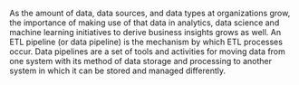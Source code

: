 As the amount of data, data sources, and data types at organizations grow, the importance of making use of that data in analytics, data science and machine learning initiatives to derive business insights grows as well. An ETL pipeline (or data pipeline) is the mechanism by which ETL processes occur. Data pipelines are a set of tools and activities for moving data from one system with its method of data storage and processing to another system in which it can be stored and managed differently. 

